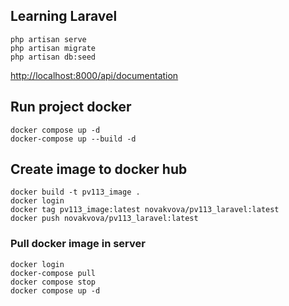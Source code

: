 ## Learning Laravel
```
php artisan serve
php artisan migrate
php artisan db:seed
```
[http://localhost:8000/api/documentation](http://localhost:8000/api/documentation)


## Run project docker
```
docker compose up -d
docker-compose up --build -d
```

## Create image to docker hub
```
docker build -t pv113_image .
docker login
docker tag pv113_image:latest novakvova/pv113_laravel:latest
docker push novakvova/pv113_laravel:latest
```

### Pull docker image in server
```
docker login
docker-compose pull
docker compose stop
docker compose up -d
```

